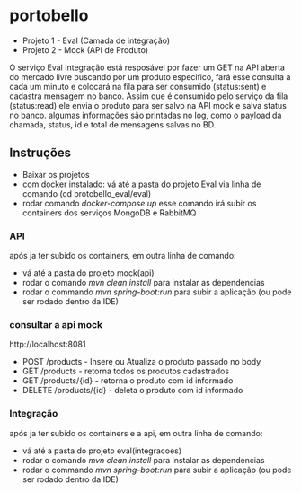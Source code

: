 # portobello
- Projeto 1 - Eval (Camada de integração)
- Projeto 2 - Mock (API de Produto)

O serviço Eval Integração está resposável por fazer um GET na API aberta do mercado livre buscando por um produto especifico,
fará esse consulta a cada um minuto e colocará na fila para ser consumido (status:sent) e cadastra mensagem no banco.
Assim que é consumido pelo serviço da fila (status:read) ele envia o produto para ser salvo na API mock e salva status no banco.
algumas informações são printadas no log, como o payload da chamada, status, id e total de mensagens salvas no BD.

## Instruções
- Baixar os projetos
- com docker instalado: vá até a pasta do projeto Eval via linha de comando (cd protobello_eval/eval)
- rodar comando _docker-compose up_ 
esse comando irá subir os containers dos serviços MongoDB e RabbitMQ

### API
após ja ter subido os containers, em outra linha de comando:
- vá até a pasta do projeto mock(api) 
- rodar o comando _mvn clean install_ para instalar as dependencias
- rodar o commando _mvn spring-boot:run_ para subir a aplicação 
(ou pode ser rodado dentro da IDE)

### consultar a api mock
http://localhost:8081
- POST /products - Insere ou Atualiza o produto passado no body
- GET /products - retorna todos os produtos cadastrados
- GET /products/{id} - retorna o produto com id informado
- DELETE /products/{id} - deleta o produto com id informado

### Integração
após ja ter subido os containers e a api, em outra linha de comando:
- vá até a pasta do projeto eval(integracoes) 
- rodar o comando _mvn clean install_ para instalar as dependencias
- rodar o commando _mvn spring-boot:run_ para subir a aplicação 
(ou pode ser rodado dentro da IDE)

